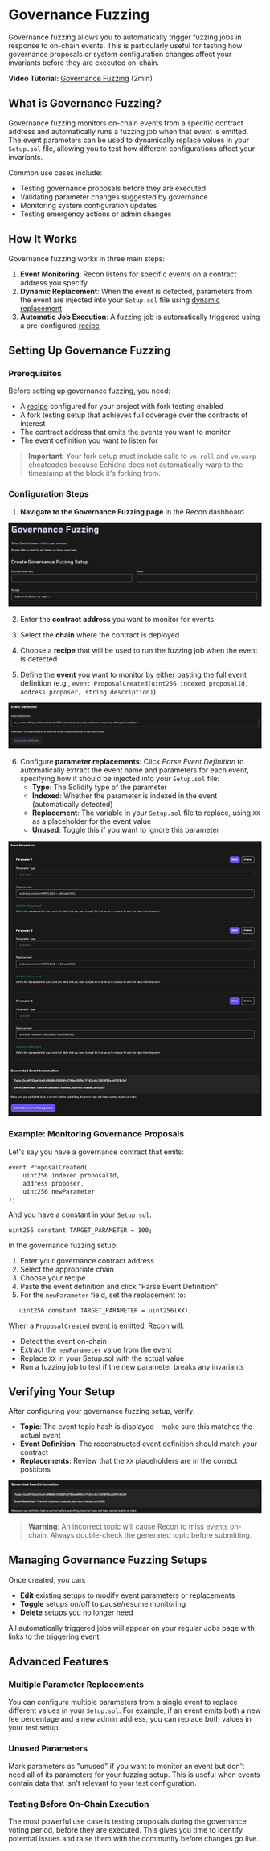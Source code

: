 # Governance Fuzzing

Governance fuzzing allows you to automatically trigger fuzzing jobs in response to on-chain events. This is particularly useful for testing how governance proposals or system configuration changes affect your invariants before they are executed on-chain.

**Video Tutorial:** [Governance Fuzzing](https://www.youtube.com/watch?v=nrPCa59nl9M) (2min)

## What is Governance Fuzzing?

Governance fuzzing monitors on-chain events from a specific contract address and automatically runs a fuzzing job when that event is emitted. The event parameters can be used to dynamically replace values in your `Setup.sol` file, allowing you to test how different configurations affect your invariants.

Common use cases include:
- Testing governance proposals before they are executed
- Validating parameter changes suggested by governance
- Monitoring system configuration updates
- Testing emergency actions or admin changes

## How It Works

Governance fuzzing works in three main steps:

1. **Event Monitoring**: Recon listens for specific events on a contract address you specify
2. **Dynamic Replacement**: When the event is detected, parameters from the event are injected into your `Setup.sol` file using [dynamic replacement](./dynamic_replacement.md)
3. **Automatic Job Execution**: A fuzzing job is automatically triggered using a pre-configured [recipe](./recipes.md)

## Setting Up Governance Fuzzing

### Prerequisites

Before setting up governance fuzzing, you need:
- A [recipe](./recipes.md) configured for your project with fork testing enabled
- A fork testing setup that achieves full coverage over the contracts of interest
- The contract address that emits the events you want to monitor
- The event definition you want to listen for

> **Important**: Your fork setup must include calls to `vm.roll` and `vm.warp` cheatcodes because Echidna does not automatically warp to the timestamp at the block it's forking from.

### Configuration Steps

1. **Navigate to the Governance Fuzzing page** in the Recon dashboard

![Governance Fuzzing Page](../images/using_recon/governance_fuzzing.png)

2. Enter the **contract address** you want to monitor for events

3. Select the **chain** where the contract is deployed

4. Choose a **recipe** that will be used to run the fuzzing job when the event is detected

5. Define the **event** you want to monitor by either pasting the full event definition (e.g., `event ProposalCreated(uint256 indexed proposalId, address proposer, string description)`)
   
![Event Definition](../images/using_recon/event_definition.png)

6. Configure **parameter replacements**: Click _Parse Event Definition_ to automatically extract the event name and parameters for each event, specifying how it should be injected into your `Setup.sol` file:
   - **Type**: The Solidity type of the parameter
   - **Indexed**: Whether the parameter is indexed in the event (automatically detected)
   - **Replacement**: The variable in your `Setup.sol` file to replace, using `XX` as a placeholder for the event value
   - **Unused**: Toggle this if you want to ignore this parameter

![Event Configuration](../images/using_recon/event_config.png)

### Example: Monitoring Governance Proposals

Let's say you have a governance contract that emits:

```solidity
event ProposalCreated(
    uint256 indexed proposalId,
    address proposer,
    uint256 newParameter
);
```

And you have a constant in your `Setup.sol`:

```solidity
uint256 constant TARGET_PARAMETER = 100;
```

In the governance fuzzing setup:
1. Enter your governance contract address
2. Select the appropriate chain
3. Choose your recipe
4. Paste the event definition and click "Parse Event Definition"
5. For the `newParameter` field, set the replacement to: 

```solidity
   uint256 constant TARGET_PARAMETER = uint256(XX);
```

When a `ProposalCreated` event is emitted, Recon will:
- Detect the event on-chain
- Extract the `newParameter` value from the event
- Replace `XX` in your Setup.sol with the actual value
- Run a fuzzing job to test if the new parameter breaks any invariants

## Verifying Your Setup

After configuring your governance fuzzing setup, verify:
- **Topic**: The event topic hash is displayed - make sure this matches the actual event
- **Event Definition**: The reconstructed event definition should match your contract
- **Replacements**: Review that the `XX` placeholders are in the correct positions

![Generated Events Info](../images/using_recon/generated_events_info.png)

> **Warning**: An incorrect topic will cause Recon to miss events on-chain. Always double-check the generated topic before submitting.

## Managing Governance Fuzzing Setups

Once created, you can:
- **Edit** existing setups to modify event parameters or replacements
- **Toggle** setups on/off to pause/resume monitoring
- **Delete** setups you no longer need

All automatically triggered jobs will appear on your regular Jobs page with links to the triggering event.

## Advanced Features

### Multiple Parameter Replacements

You can configure multiple parameters from a single event to replace different values in your `Setup.sol`. For example, if an event emits both a new fee percentage and a new admin address, you can replace both values in your test setup.

### Unused Parameters

Mark parameters as "unused" if you want to monitor an event but don't need all of its parameters for your fuzzing setup. This is useful when events contain data that isn't relevant to your test configuration.

### Testing Before On-Chain Execution

The most powerful use case is testing proposals during the governance voting period, before they are executed. This gives you time to identify potential issues and raise them with the community before changes go live. 